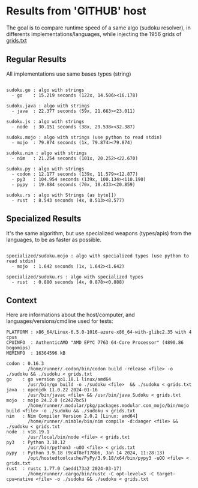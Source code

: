 # Results from 'GITHUB' host

The goal is to compare runtime speed of a same algo (sudoku resolver), in differents implementations/languages, while injecting the 1956 grids of [grids.txt](grids.txt)

## Regular Results

All implementations use same bases types (string)

```

sudoku.go : algo with strings
  - go    : 15.219 seconds (122x, 14.506><16.178)

sudoku.java : algo with strings
  - java  : 22.377 seconds (59x, 21.663><23.011)

sudoku.js : algo with strings
  - node  : 30.151 seconds (38x, 29.538><32.387)

sudoku.mojo : algo with strings (use python to read stdin)
  - mojo  : 79.874 seconds (1x, 79.874><79.874)

sudoku.nim : algo with strings
  - nim   : 21.254 seconds (101x, 20.252><22.670)

sudoku.py : algo with strings
  - codon : 12.177 seconds (139x, 11.579><12.877)
  - py3   : 104.954 seconds (139x, 100.134><110.190)
  - pypy  : 19.884 seconds (70x, 18.433><20.859)

sudoku.rs : algo with Strings (as byte[])
  - rust  : 8.543 seconds (4x, 8.513><8.577)

```

## Specialized Results

It's the same algorithm, but use specialized weapons (types/apis) from the languages, to be as faster as possible.

```

specialized/sudoku.mojo : algo with specialized types (use python to read stdin)
  - mojo  : 1.642 seconds (1x, 1.642><1.642)

specialized/sudoku.rs : algo with specialized types
  - rust  : 0.880 seconds (4x, 0.878><0.888)

```
## Context

Here are informations about the host/computer, and languages/versions/cmdline used for tests:
```
PLATFORM : x86_64/Linux-6.5.0-1016-azure-x86_64-with-glibc2.35 with 4 cpus
CPUINFO  : AuthenticAMD "AMD EPYC 7763 64-Core Processor" (4890.86 bogomips)
MEMINFO  : 16364596 kB

codon : 0.16.3
        /home/runner/.codon/bin/codon build -release <file> -o ./sudoku && ./sudoku < grids.txt
go    : go version go1.18.1 linux/amd64
        /usr/bin/go build -o ./sudoku <file>  && ./sudoku < grids.txt
java  : openjdk 11.0.22 2024-01-16
        /usr/bin/javac <file> && /usr/bin/java Sudoku < grids.txt
mojo  : mojo 24.2.0 (c2427bc5)
        /home/runner/.modular/pkg/packages.modular.com_mojo/bin/mojo build <file> -o ./sudoku && ./sudoku < grids.txt
nim   : Nim Compiler Version 2.0.2 [Linux: amd64]
        /home/runner/.nimble/bin/nim compile -d:danger <file> && ./sudoku < grids.txt
node  : v18.19.1
        /usr/local/bin/node <file> < grids.txt
py3   : Python 3.10.12
        /usr/bin/python3 -uOO <file> < grids.txt
pypy  : Python 3.9.18 (9c4f8ef178b6, Jan 14 2024, 11:28:13)
        /opt/hostedtoolcache/PyPy/3.9.18/x64/bin/pypy3 -uOO <file> < grids.txt
rust  : rustc 1.77.0 (aedd173a2 2024-03-17)
        /home/runner/.cargo/bin/rustc -C opt-level=3 -C target-cpu=native <file> -o ./sudoku && ./sudoku < grids.txt

```


